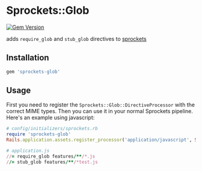 # Sprockets::Glob

[![Gem Version](https://badge.fury.io/rb/sprockets-glob.svg)](https://badge.fury.io/rb/sprockets-glob)

adds `require_glob` and `stub_glob` directives to [sprockets](https://github.com/rails/sprockets)

## Installation

```rb
gem 'sprockets-glob'
```

## Usage

First you need to register the `Sprockets::Glob::DirectiveProcessor` with the correct MIME types.
Then you can use it in your normal Sprockets pipeline. Here's an example using javascript:

```rb
# config/initializers/sprockets.rb
require 'sprockets-glob'
Rails.application.assets.register_processor('application/javascript', Sprockets::Glob::DirectiveProcessor)

# application.js
//= require_glob features/**/*.js
//= stub_glob features/**/*test.js
```
